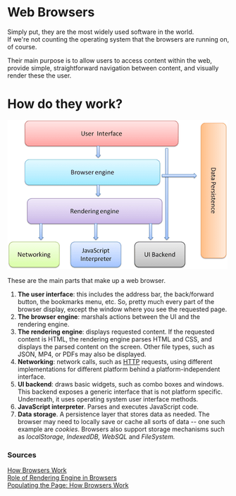 # Web Browsers

Simply put, they are the most widely used software in the world.   
If we're not counting the operating system that the browsers are running on, of course.

Their main purpose is to allow users to access content within the web, provide simple, straightforward navigation between content, and visually render these the user.

# How do they work?

![A web browser's standard structure.](/Assets/web-browser-structure.png)

These are the main parts that make up a web browser. 

1. **The user interface**: this includes the address bar, the back/forward button, the bookmarks menu, etc. So, pretty much every part of the browser display, except the window where you see the requested page.
2. **The browser engine**: marshals actions between the UI and the rendering engine.
3. **The rendering engine**: displays requested content. If the requested content is HTML, the rendering engine parses HTML and CSS, and displays the parsed content on the screen. Other file types, such as JSON, MP4, or PDFs may also be displayed.
4. **Networking**: network calls, such as [HTTP](Software%20Engineering/Internet/HTTP.md) requests, using different implementations for different platform behind a platform-independent interface.
5. **UI backend**: draws basic widgets, such as combo boxes and windows. This backend exposes a generic interface that is not platform specific. Underneath, it uses operating system user interface methods.
6. **JavaScript interpreter**. Parses and executes JavaScript code.
7. **Data storage**. A persistence layer that stores data as needed. The browser may need to locally save or cache all sorts of data -- one such example are *cookies*. Browsers also support storage mechanisms such as *localStorage, IndexedDB, WebSQL* and *FileSystem.*

### Sources

[How Browsers Work](https://www.html5rocks.com/en/tutorials/internals/howbrowserswork/)  
[Role of Rendering Engine in Browsers](https://www.browserstack.com/guide/browser-rendering-engine)  
[Populating the Page: How Browsers Work](https://developer.mozilla.org/en-US/docs/Web/Performance/How_browsers_work) 